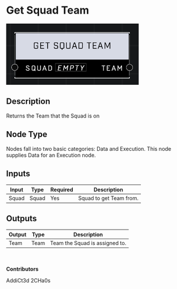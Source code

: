 # Get Squad Team
![](../../../.gitbook/assets/get-squad-team.png)

## Description
Returns the Team that the Squad is on

## Node Type
Nodes fall into two basic categories: Data and Execution. This node supplies Data for an Execution node.

## Inputs
| Input            | Type             | Required | Description												    |
|------------------|------------------|----------|--------------------------------------------------------------|
| Squad | Squad | Yes | Squad to get Team from. |

## Outputs
| Output           | Type             | Description												     |
|------------------|------------------|--------------------------------------------------------------|
| Team | Team | Team the Squad is assigned to. |

\
\
**Contributors**

AddiCt3d 2CHa0s